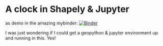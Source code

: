 # A clock in Shapely & Jupyter

as demo in the amazing mybinder: [![Binder](http://mybinder.org/badge.svg)](http://mybinder.org/repo/kannes/shapely-clock)

I was just wondering if I could get a geopython & jupyter environment up and running in this. Yes!
